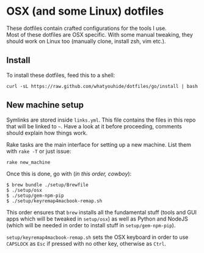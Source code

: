 # OSX (and some Linux) dotfiles

These dotfiles contain crafted configurations for the tools I use.  
Most of these dotfiles are OSX specific. With some manual tweaking, they should
work on Linux too (manually clone, install zsh, vim etc.).


## Install

To install these dotfiles, feed this to a shell:

    curl -sL https://raw.github.com/whatyouhide/dotfiles/go/install | bash


## New machine setup

Symlinks are stored inside `links.yml`. This file contains the files in this repo
that will be linked to `~`. Have a look at it before proceeding, comments should
explain how things work.

Rake tasks are the main interface for setting up a new machine. List them with
`rake -T` or just issue:

    rake new_machine

Once this is done, go with (*in this order, cowboy*):

```
$ brew bundle ./setup/Brewfile
$ ./setup/osx
$ ./setup/gem-npm-pip
$ ./setup/keyremap4macbook-remap.sh
```

This order ensures that `brew` installs all the fundamental stuff (tools and GUI
apps which will be tweaked in `setup/osx`) as well as Python and NodeJS (which
will be needed in order to install stuff in `setup/gem-npm-pip`).

`setup/keyremap4macbook-remap.sh` sets the OSX keyboard in order to use
`CAPSLOCK` as `Esc` if pressed with no other key, otherwise as `Ctrl`.
